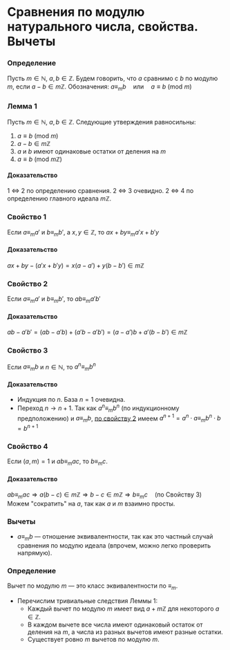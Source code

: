 # Сравнения по модулю натурального числа, свойства. Вычеты

### **Определение**

Пусть $m \in \mathbb{N}$, $a, b \in \mathbb{Z}$. Будем говорить, что $a$ сравнимо с $b$ по модулю $m$, если $a - b \in m\mathbb{Z}$. Обозначения:
$a \equiv_m b \quad \text{или} \quad a \equiv b \ (\text{mod} \ m)$

### **Лемма 1**

Пусть $m \in \mathbb{N}$, $a, b \in \mathbb{Z}$. Следующие утверждения равносильны:

1. $a \equiv b \ (\text{mod} \ m)$
2. $a - b \in m\mathbb{Z}$
3. $a$ и $b$ имеют одинаковые остатки от деления на $m$
4. $a \equiv b \ (\text{mod} \ m\mathbb{Z})$

#### **Доказательство**

1 ⇔ 2 по определению сравнения.
2 ⇔ 3 очевидно.
2 ⇔ 4 по определению главного идеала $m\mathbb{Z}$.

### **Свойство 1**

Если $a \equiv_m a'$ и $b \equiv_m b'$, а $x, y \in \mathbb{Z}$, то
$ax + by \equiv_m a'x + b'y$

#### **Доказательство**

$ax + by - (a'x + b'y) = x(a - a') + y(b - b') \in m\mathbb{Z}$

### **Свойство 2**

Если $a \equiv_m a'$ и $b \equiv_m b'$, то
$ab \equiv_m a'b'$

#### **Доказательство**

$ab - a'b' = (ab - a'b) + (a'b - a'b') = (a - a')b + a'(b - b') \in m\mathbb{Z}$

### **Свойство 3**

Если $a \equiv_m b$ и $n \in \mathbb{N}$, то
$a^n \equiv_m b^n$

#### **Доказательство**

- Индукция по $n$. База $n = 1$ очевидна.
- Переход $n \to n + 1$. Так как $a^n \equiv_m b^n$ (по индукционному предположению) и $a \equiv_m b$, [по свойству 2](#свойство-2) имеем
  $a^{n+1} = a^n \cdot a \equiv_m b^n \cdot b = b^{n+1}$

### **Свойство 4**

Если $(a, m) = 1$ и $ab \equiv_m ac$, то $b \equiv_m c$.

#### **Доказательство**

$ab \equiv_m ac \Rightarrow a(b - c) \in m\mathbb{Z} \Rightarrow b - c \in m\mathbb{Z} \Rightarrow b \equiv_m c \quad (\text{по Свойству 3})$
Можем "сократить" на $a$, так как $a$ и $m$ взаимно просты.

### **Вычеты**

+ $a \equiv_m b$ — отношение эквивалентности, так как это частный случай сравнения по модулю идеала (впрочем, можно легко проверить напрямую).

### **Определение**

Вычет по модулю $m$ — это класс эквивалентности по $\equiv_m$.

+ Перечислим тривиальные следствия Леммы 1:
  - Каждый вычет по модулю $m$ имеет вид $a + m\mathbb{Z}$ для некоторого $a \in \mathbb{Z}$.
  - В каждом вычете все числа имеют одинаковый остаток от деления на $m$, а числа из разных вычетов имеют разные остатки.
  - Существует ровно $m$ вычетов по модулю $m$.
